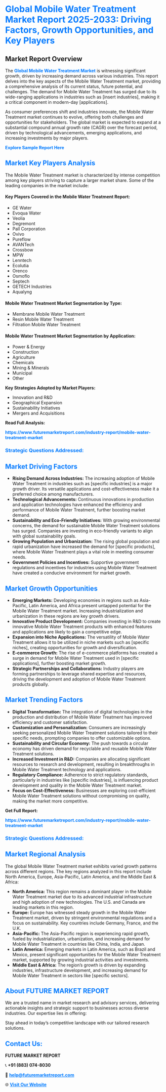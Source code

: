 <h1 style="color: #007BFF;">Global Mobile Water Treatment Market Report 2025-2033: Driving Factors, Growth Opportunities, and Key Players</h1>

<section id="overview">
<h2>Market Report Overview</h2>
<p>The <a href="https://www.futuremarketreport.com/industry-report/mobile-water-treatment-market" style="color: #007BFF; text-decoration: none;"><strong>Global Mobile Water Treatment Market</strong></a> is witnessing significant growth, driven by increasing demand across various industries. This report delves into the key aspects of the Mobile Water Treatment market, providing a comprehensive analysis of its current status, future potential, and challenges. The demand for Mobile Water Treatment has surged due to its wide-ranging applications in industries such as [insert industries], making it a critical component in modern-day [applications].</p>
<p>As consumer preferences shift and industries innovate, the Mobile Water Treatment market continues to evolve, offering both challenges and opportunities for stakeholders. The global market is expected to expand at a substantial compound annual growth rate (CAGR) over the forecast period, driven by technological advancements, emerging applications, and increasing investments by major players.</p>
</section>

<section id="overview">
<p><a href="https://www.futuremarketreport.com/request-sample/reportId=92718" style="color: #007BFF; text-decoration: none;"><strong>Explore Sample Report Here</strong></a></p>
</section>

<section id="key-players">
<h2 style="color: #007BFF;">Market Key Players Analysis</h2>
<p>The Mobile Water Treatment market is characterized by intense competition among key players striving to capture a larger market share. Some of the leading companies in the market include:</p>
<h4>Key Players Covered in the Mobile Water Treatment Report:</h4>
<ul><li>GE Water</li><li>Evoqua Water</li><li>Veolia</li><li>Degremont</li><li>Pall Corporation</li><li>Ovivo</li><li>Pureflow</li><li>AVANTech</li><li>Crossbow</li><li>MPW</li><li>Lenntech</li><li>Ecolutia</li><li>Orenco</li><li>Osmoflo</li><li>Septech</li><li>GETECH Industries</li><li>Aqualyng</li></ul>
<h4>Mobile Water Treatment Market Segmentation by Type:</h4>
<ul><li>Membrane Mobile Water Treatment</li><li>Resin Mobile Water Treatment</li><li>Filtration Mobile Water Treatment</li></ul>

<h4>Mobile Water Treatment Market Segmentation by Application:</h4>
<ul><li>Power &amp; Energy</li><li>Construction</li><li>Agriculture</li><li>Chemicals</li><li>Mining &amp; Minerals</li><li>Municipal</li><li>Other</li></ul>
<p><strong>Key Strategies Adopted by Market Players:</strong></p>
<ul>
<li>Innovation and R&D</li>
<li>Geographical Expansion</li>
<li>Sustainability Initiatives</li>
<li>Mergers and Acquisitions</li>
</ul>
</section>

<section>
<p><strong>Read Full Analysis: </strong></p><a href="https://www.futuremarketreport.com/industry-report/mobile-water-treatment-market" style="color: #007BFF; text-decoration: none;"><strong>https://www.futuremarketreport.com/industry-report/mobile-water-treatment-market</strong></a>
<h3 style="color: #007BFF;">Strategic Questions Addressed:</h3>
</section>

<section id="driving-factors">
<h2 style="color: #007BFF;">Market Driving Factors</h2>
<ul>
<li><strong>Rising Demand Across Industries:</strong> The increasing adoption of Mobile Water Treatment in industries such as [specific industries] is a major growth driver. Its versatile applications and cost-effectiveness make it a preferred choice among manufacturers.</li>
<li><strong>Technological Advancements:</strong> Continuous innovations in production and application technologies have enhanced the efficiency and performance of Mobile Water Treatment, further boosting market demand.</li>
<li><strong>Sustainability and Eco-Friendly Initiatives:</strong> With growing environmental concerns, the demand for sustainable Mobile Water Treatment solutions has surged. Companies are investing in eco-friendly variants to align with global sustainability goals.</li>
<li><strong>Growing Population and Urbanization:</strong> The rising global population and rapid urbanization have increased the demand for [specific products], where Mobile Water Treatment plays a vital role in meeting consumer needs.</li>
<li><strong>Government Policies and Incentives:</strong> Supportive government regulations and incentives for industries using Mobile Water Treatment have created a conducive environment for market growth.</li>
</ul>
</section>

<section id="growth-opportunities">
<h2 style="color: #007BFF;">Market Growth Opportunities</h2>
<ul>
<li><strong>Emerging Markets:</strong> Developing economies in regions such as Asia-Pacific, Latin America, and Africa present untapped potential for the Mobile Water Treatment market. Increasing industrialization and urbanization in these regions are key growth drivers.</li>
<li><strong>Innovative Product Development:</strong> Companies investing in R&D to create innovative Mobile Water Treatment products with enhanced features and applications are likely to gain a competitive edge.</li>
<li><strong>Expansion into Niche Applications:</strong> The versatility of Mobile Water Treatment allows it to be utilized in niche markets such as [specific niches], creating opportunities for growth and diversification.</li>
<li><strong>E-commerce Growth:</strong> The rise of e-commerce platforms has created a surge in demand for Mobile Water Treatment used in [specific applications], further boosting market growth.</li>
<li><strong>Strategic Partnerships and Collaborations:</strong> Industry players are forming partnerships to leverage shared expertise and resources, driving the development and adoption of Mobile Water Treatment products globally.</li>
</ul>
</section>

<section id="trending-factors">
<h2 style="color: #007BFF;">Market Trending Factors</h2>
<ul>
<li><strong>Digital Transformation:</strong> The integration of digital technologies in the production and distribution of Mobile Water Treatment has improved efficiency and customer satisfaction.</li>
<li><strong>Customization and Personalization:</strong> Consumers are increasingly seeking personalized Mobile Water Treatment solutions tailored to their specific needs, prompting companies to offer customizable options.</li>
<li><strong>Sustainability and Circular Economy:</strong> The push towards a circular economy has driven demand for recyclable and reusable Mobile Water Treatment solutions.</li>
<li><strong>Increased Investment in R&D:</strong> Companies are allocating significant resources to research and development, resulting in breakthroughs in Mobile Water Treatment technology and applications.</li>
<li><strong>Regulatory Compliance:</strong> Adherence to strict regulatory standards, particularly in industries like [specific industries], is influencing product development and quality in the Mobile Water Treatment market.</li>
<li><strong>Focus on Cost-Effectiveness:</strong> Businesses are exploring cost-efficient Mobile Water Treatment solutions without compromising on quality, making the market more competitive.</li>
</ul>
</section>

<section>
<p><strong>Get Full Report: </strong></p><a href="https://www.futuremarketreport.com/industry-report/mobile-water-treatment-market" style="color: #007BFF; text-decoration: none;"><strong>https://www.futuremarketreport.com/industry-report/mobile-water-treatment-market</strong></a>
<h3 style="color: #007BFF;">Strategic Questions Addressed:</h3>
</section>


<section id="regional-analysis">
<h2 style="color: #007BFF;">Market Regional Analysis</h2>
<p>The global Mobile Water Treatment market exhibits varied growth patterns across different regions. The key regions analyzed in this report include North America, Europe, Asia-Pacific, Latin America, and the Middle East & Africa:</p>
<ul>
<li><strong>North America:</strong> This region remains a dominant player in the Mobile Water Treatment market due to its advanced industrial infrastructure and high adoption of new technologies. The U.S. and Canada are leading markets in this region.</li>
<li><strong>Europe:</strong> Europe has witnessed steady growth in the Mobile Water Treatment market, driven by stringent environmental regulations and a focus on sustainability. Key countries include Germany, France, and the U.K.</li>
<li><strong>Asia-Pacific:</strong> The Asia-Pacific region is experiencing rapid growth, fueled by industrialization, urbanization, and increasing demand for Mobile Water Treatment in countries like China, India, and Japan.</li>
<li><strong>Latin America:</strong> Emerging markets in Latin America, such as Brazil and Mexico, present significant opportunities for the Mobile Water Treatment market, supported by growing industrial activities and investments.</li>
<li><strong>Middle East & Africa:</strong> The region’s growth is driven by expanding industries, infrastructure development, and increasing demand for Mobile Water Treatment in sectors like [specific sectors].</li>
</ul>
</section>

<footer>
<h2 style="color: #007BFF;">About FUTURE MARKET REPORT</h2>
<p>We are a trusted name in market research and advisory services, delivering actionable insights and strategic support to businesses across diverse industries. Our expertise lies in offering:</p>

<p>Stay ahead in today’s competitive landscape with our tailored research solutions.</p>

<h2 style="color: #007BFF;">Contact Us:</h2>
<p><strong>FUTURE MARKET REPORT</strong></p>
<p>📞 <strong>+91 (883) 074-8030</strong></p>
<p>📧 <strong><a href="mailto:help@futuremarketreport.com" style="color: #007BFF;">help@futuremarketreport.com</a></strong></p>
<p>🌐 <strong><a href="https://www.futuremarketreport.com/" style="color: #007BFF;">Visit Our Website</a></strong></p>
</footer>